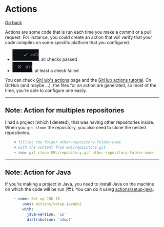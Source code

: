# Actions

[Go back](../index.md#advanced-concepts)

Actions are some code that is run each time you make a commit or a pull request. For instance, you could create an action that will verify that your code compiles on some specific platform that you configured.

* ![GitHub passed ci](images/passed.png): all checks passed
* ![GitHub failed ci](images/failed.png): at least a check failed

You can check [GitHub's actions](https://github.com/features/actions) page and the [GitHub actions tutorial](https://docs.github.com/en/actions/quickstart). On GitHub (and maybe ...), the files for an action are generated, so most of the time, you're able to configure one easily. 

<hr class="sl">

## Note: Action for multiples repositories

I had a project (which I deleted), that was having other repositories inside. When you `git clone` the repository, you also need to clone the nested repositories.

```yaml
    # filling the folder other-repository-folder-name
    # with the content from URL/repository.git
    - run: git clone URL/repository.git other-repository-folder-name
```

<hr class="sr">

## Note: Action for Java

If you're making a project in Java, you need to install Java on the machine on which the code will be run (😎). You can do it using [actions/setup-java](https://github.com/actions/setup-java).

```yaml
    - name: Set up JDK 16
        uses: actions/setup-java@v2
        with:
          java-version: '16'
          distribution: 'adopt'
```